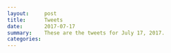 ```yaml
---
layout:     post
title:      Tweets
date:       2017-07-17
summary:    These are the tweets for July 17, 2017.
categories:
---
```


